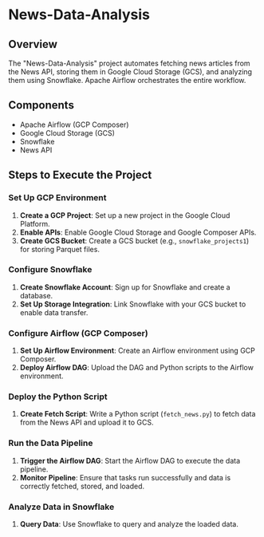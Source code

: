 # News-Data-Analysis

## Overview
The "News-Data-Analysis" project automates fetching news articles from the News API, storing them in Google Cloud Storage (GCS), and analyzing them using Snowflake. Apache Airflow orchestrates the entire workflow.

## Components
- Apache Airflow (GCP Composer)
- Google Cloud Storage (GCS)
- Snowflake
- News API

## Steps to Execute the Project

### Set Up GCP Environment
1. **Create a GCP Project**: Set up a new project in the Google Cloud Platform.
2. **Enable APIs**: Enable Google Cloud Storage and Google Composer APIs.
3. **Create GCS Bucket**: Create a GCS bucket (e.g., `snowflake_projects1`) for storing Parquet files.

### Configure Snowflake
1. **Create Snowflake Account**: Sign up for Snowflake and create a database.
2. **Set Up Storage Integration**: Link Snowflake with your GCS bucket to enable data transfer.

### Configure Airflow (GCP Composer)
1. **Set Up Airflow Environment**: Create an Airflow environment using GCP Composer.
2. **Deploy Airflow DAG**: Upload the DAG and Python scripts to the Airflow environment.

### Deploy the Python Script
1. **Create Fetch Script**: Write a Python script (`fetch_news.py`) to fetch data from the News API and upload it to GCS.

### Run the Data Pipeline
1. **Trigger the Airflow DAG**: Start the Airflow DAG to execute the data pipeline.
2. **Monitor Pipeline**: Ensure that tasks run successfully and data is correctly fetched, stored, and loaded.

### Analyze Data in Snowflake
1. **Query Data**: Use Snowflake to query and analyze the loaded data.

